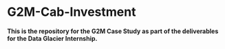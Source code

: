 # G2M-Cab-Investment    

__This is the repository for the G2M Case Study as part of the deliverables for the Data Glacier Internship.__
